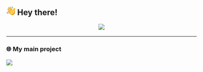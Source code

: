 ## <img src="./images/hi.svg" alt="hi" width="24px"> Hey there!

<div align="center" >
  <img src="https://activity-graph.herokuapp.com/graph?username=alessandrogelmi&theme=github&bg_color=151515&hide_border=true" />
</div>
<hr>
<h3>🌐 My main project</h3>
<a href="https://github.com/alessandrogelmi/Covid19-Italy-Data">
  <img align="center" src="https://github-readme-stats-anuraghazra1.vercel.app/api/pin/?username=alessandrogelmi&repo=Covid19-Italy-Data&theme=dark&hide_border=true" />
</a>
